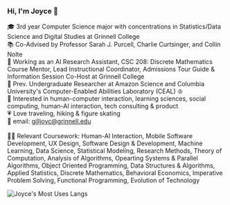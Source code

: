 ### Hi, I'm Joyce 👋

🎓 3rd year Computer Science major with concentrations in Statistics/Data Science and Digital Studies at Grinnell College <br/>
📚 Co-Advised by Professor Sarah J. Purcell, Charlie Curtsinger, and Collin Nolte <br/>
💼 Working as an AI Research Assistant, CSC 208: Discrete Mathematics Course Mentor, Lead Instructional Coordinator, Admissions Tour Guide & Information Session Co-Host at Grinnell College <br/>
🦭 Prev. Undergraduate Researcher at Amazon Science and Columbia University's Computer-Enabled Abilities Laboratory (CEAL) ♔ <br/>
💭 Interested in human-computer interaction, learning sciences, social computing, human-AI interaction, tech consulting & product <br/>
💗 Love traveling, hiking & figure skating <br/> 
💌 email: gilljoyc@grinnell.edu <br/> <br/> 
👩‍💻 Relevant Coursework: Human-AI Interaction, Mobile Software Development, UX Design, Software Design & Development, Machine Learning, Data Science, Statistical Modeling, Research Methods, Theory of Computation, Analysis of Algorithms, Opearting Systems & Parallel Algorithms, Object Oriented Programming, Data Structures & Algorithms, Applied Statistics, Discrete Mathematics, Behavioral Economics, Imperative Problem Solving, Functional Programming, Evolution of Technology

<!-- Github stats by https://github.com/anuraghazra/github-readme-stats -->
![Joyce's Most Uses Langs](https://github-readme-stats.vercel.app/api/top-langs/?username=joycegill&layout=compact)

